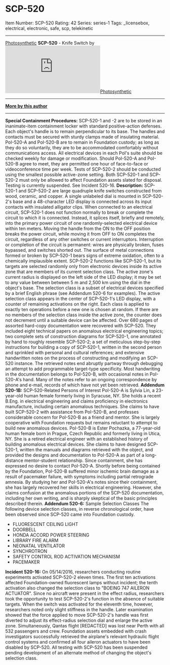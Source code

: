 # SCP-520
Item Number: SCP-520
Rating: 42
Series: series-1
Tags: _licensebox, electrical, electronic, safe, scp, telekinetic

---

[Photosynthetic](javascript:;)
**SCP-520** \- Knife Switch by [![Photosynthetic](https://www.wikidot.com/avatar.php?userid=361873&amp;size=small&amp;timestamp=1724864584)](http://www.wikidot.com/user:info/photosynthetic)[Photosynthetic](http://www.wikidot.com/user:info/photosynthetic)
* * *
**[More by this author](http://www.scpwiki.com/photosynthetics-personnel-file)**
* * *
**Special Containment Procedures:** SCP-520-1 and -2 are to be stored in an inanimate-item containment locker with standard positive-action defenses. Each object's handle is to remain perpendicular to its base. The handles and contacts must be secured with sturdy clamps made of insulating material.
PoI-520-A and PoI-520-B are to remain in Foundation custody; as long as they do so voluntarily, they are to be accommodated comfortably without communications access. All electrical devices in each PoI's suite should be checked weekly for damage or modification. Should PoI-520-A and PoI-520-B agree to meet, they are permitted one hour of face-to-face or videoconference time per week.
Tests of SCP-520-2 should be conducted using the smallest possible active-zone setting. Both SCP-520-1 and SCP-520-2 must only be allowed to affect Foundation assets slated for disposal. Testing is currently suspended. See Incident 520-16.
**Description:** SCP-520-1 and SCP-520-2 are large quadruple knife switches constructed from wood, ceramic, and copper. A single unlabeled dial is mounted in SCP-520-2's base and a 48-character LED display is connected across its input contacts with insulated alligator clips.
When connected to an electrical circuit, SCP-520-1 does not function normally to break or complete the circuit to which it is connected. Instead, it splices itself, briefly and remotely, into the primary power circuit of one randomly-selected electrical device within ten meters. Moving the handle from the ON to the OFF position breaks the power circuit, while moving it from OFF to ON completes the circuit, regardless of any other switches or current interruptors. Interruption or completion of the circuit is permanent: wires are physically broken, fuses bypassed, and switches shorted out. The surface of metal connections formed or broken by SCP-520-1 bears signs of extreme oxidation, often to a chemically implausible extent.
SCP-520-2 functions like SCP-520-1, but its targets are selected randomly only from electronic devices inside its active zone that are members of its current selection class. The active zone's current radius is displayed on the left side of the LED display; it may be set to any value between between 5 m and 2,500 km using the dial in the object's base.
The selection class is a subset of electrical devices specified by a brief English phrase (see Addendum 520-6 for examples). The active selection class appears in the center of SCP-520-1's LED display, with a counter of remaining activations on the right. Each class is applied to exactly ten operations before a new one is chosen at random. If there are no members of the selection class inside the active zone, the counter does not decrement until a suitable device can be affected.
Over 680 pages of assorted hard-copy documentation were recovered with SCP-520. They included eight technical papers on anomalous electrical engineering topics; two complete sets of construction diagrams for SCP-520-1, one annotated by hand to roughly resemble SCP-520-2; a set of meticulous step-by-step instructions for building a copy of SCP-520-1, written in the second person and sprinkled with personal and cultural references; and extensive handwritten notes on the process of constructing and modifying an SCP-520 instance.
The retrieved notes end abruptly partway through debugging an attempt to add programmable target-type specificity. Most handwriting in the documentation belongs to PoI-520-B, with occasional notes in PoI-520-A's hand. Many of the notes refer to an ongoing correspondence by phone and e-mail, records of which have not yet been retrieved.
**Addendum 520-1B:** SCP-520-Related Persons of Interest
PoI-520-A is Sylvia Lin, a 23-year-old human female formerly living in Syracuse, NY. She holds a recent B.Eng. in electrical engineering and claims proficiency in electronics manufacture, including certain anomalous techniques. She claims to have built SCP-520-2 with assistance from PoI-520-B, and professes considerable concern for PoI-520-B as a friend and mentor. She is largely cooperative with Foundation requests but remains reluctant to attempt to build new anomalous devices.
PoI-520-B is Ester Pochazka, a 77-year-old human female born in Prague, Czech Republic and formerly living in Utica, NY. She is a retired electrical engineer with an established history of building anomalous electrical devices. She claims to have designed SCP-520-1, written the manuals and diagrams retrieved with the object, and provided the designs and documentation to PoI-520-A as part of a long-distance mentor-student relationship. Since containment, she has expressed no desire to contact PoI-520-A.
Shortly before being contained by the Foundation, PoI-520-B suffered minor ischemic brain damage as a result of pacemaker failure, with symptoms including partial retrograde amnesia. By studying her and PoI-520-A's notes since their containment, she has largely recovered her skills in electrical engineering. However, she claims confusion at the anomalous portions of the SCP-520 documentation, including her own writing, and is sharply skeptical of the basic principles described therein.
**Addendum 520-6:** Sample Selection Classes
The following device selection classes, in reverse chronological order, have been observed since SCP-520 came into Foundation custody.
  * FLUORESCENT CEILING LIGHT
  * DOORBELL
  * HONDA ACCORD POWER STEERING
  * LIBRARY FIRE ALARM
  * NEONATAL VENTILATOR
  * SYNCHROTRON
  * SAFETY CONTROL ROD ACTIVATION MECHANISM
  * PACEMAKER

**Incident 520-16:**
On 05/14/2016, researchers conducting routine experiments activated SCP-520-2 eleven times. The first ten activations affected Foundation-owned fluorescent lamps without incident; the tenth activation also changed the selection class to "BOEING 747 AILERON ACTUATOR". Since no aircraft were present in the effect radius, researchers took the opportunity to test SCP-520-2's function in the absence of suitable targets.
When the switch was activated for the eleventh time, however, researchers noted only slight stiffness in the handle. Later examination showed that the force applied to move SCP-520-2's handle was first diverted to adjust its effect-radius selection dial and enlarge the active zone.
Simultaneously, Qantas flight [REDACTED] was lost near Perth with all 532 passengers and crew. Foundation assets embedded with crash investigators successfully retrieved the airplane's relevant hydraulic flight control systems and confirmed all four aileron actuators to have been disabled by SCP-520.
All testing with SCP-520 has been suspended pending development of an alternate method of changing the object's selection class.